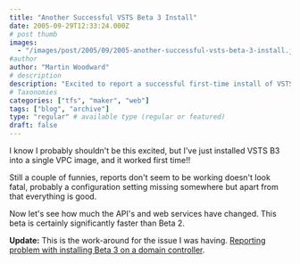 ```yaml
---
title: "Another Successful VSTS Beta 3 Install"
date: 2005-09-29T12:33:24.000Z
# post thumb
images:
  - "/images/post/2005/09/2005-another-successful-vsts-beta-3-install.jpg"
#author
author: "Martin Woodward"
# description
description: "Excited to report a successful first-time install of VSTS Beta 3, despite minor reporting issues; it's significantly faster than Beta 2."
# Taxonomies
categories: ["tfs", "maker", "web"]
tags: ["blog", "archive"]
type: "regular" # available type (regular or featured)
draft: false
---
```


I know I probably shouldn't be this excited, but I've just installed VSTS B3 into a single VPC image, and it worked first time!!

Still a couple of funnies, reports don't seem to be working doesn't look fatal, probably a configuration setting missing somewhere but apart from that everything is good.

Now let's see how much the API's and web services have changed. This beta is certainly significantly faster than Beta 2.

**Update:** This is the work-around for the issue I was having. [Reporting problem with installing Beta 3 on a domain controller](http://blogs.msdn.com/robcaron/archive/2005/10/05/477565.aspx).
